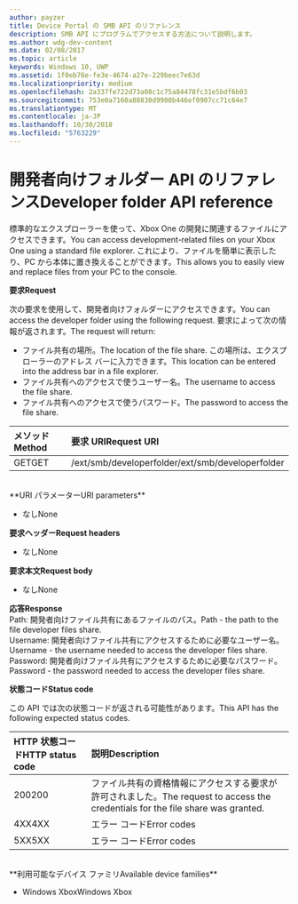 ```yaml
---
author: payzer
title: Device Portal の SMB API のリファレンス
description: SMB API にプログラムでアクセスする方法について説明します。
ms.author: wdg-dev-content
ms.date: 02/08/2017
ms.topic: article
keywords: Windows 10, UWP
ms.assetid: 1f0eb76e-fe3e-4674-a27e-229beec7e63d
ms.localizationpriority: medium
ms.openlocfilehash: 2a337fe722d73a08c1c75a84478fc31e5bdf6b03
ms.sourcegitcommit: 753e0a7160a88830d9908b446ef0907cc71c64e7
ms.translationtype: MT
ms.contentlocale: ja-JP
ms.lasthandoff: 10/30/2018
ms.locfileid: "5763229"
---
```

# <a name="developer-folder-api-reference"></a><span data-ttu-id="848fe-104">開発者向けフォルダー API のリファレンス</span><span class="sxs-lookup"><span data-stu-id="848fe-104">Developer folder API reference</span></span>   
<span data-ttu-id="848fe-105">標準的なエクスプローラーを使って、Xbox One の開発に関連するファイルにアクセスできます。</span><span class="sxs-lookup"><span data-stu-id="848fe-105">You can access development-related files on your Xbox One using a standard file explorer.</span></span> <span data-ttu-id="848fe-106">これにより、ファイルを簡単に表示したり、PC から本体に置き換えることができます。</span><span class="sxs-lookup"><span data-stu-id="848fe-106">This allows you to easily view and replace files from your PC to the console.</span></span>

**<span data-ttu-id="848fe-107">要求</span><span class="sxs-lookup"><span data-stu-id="848fe-107">Request</span></span>**

<span data-ttu-id="848fe-108">次の要求を使用して、開発者向けフォルダーにアクセスできます。</span><span class="sxs-lookup"><span data-stu-id="848fe-108">You can access the developer folder using the following request.</span></span> <span data-ttu-id="848fe-109">要求によって次の情報が返されます。</span><span class="sxs-lookup"><span data-stu-id="848fe-109">The request will return:</span></span>    
* <span data-ttu-id="848fe-110">ファイル共有の場所。</span><span class="sxs-lookup"><span data-stu-id="848fe-110">The location of the file share.</span></span> <span data-ttu-id="848fe-111">この場所は、エクスプローラーのアドレス バーに入力できます。</span><span class="sxs-lookup"><span data-stu-id="848fe-111">This location can be entered into the address bar in a file explorer.</span></span>
* <span data-ttu-id="848fe-112">ファイル共有へのアクセスで使うユーザー名。</span><span class="sxs-lookup"><span data-stu-id="848fe-112">The username to access the file share.</span></span>
* <span data-ttu-id="848fe-113">ファイル共有へのアクセスで使うパスワード。</span><span class="sxs-lookup"><span data-stu-id="848fe-113">The password to access the file share.</span></span>

<span data-ttu-id="848fe-114">メソッド</span><span class="sxs-lookup"><span data-stu-id="848fe-114">Method</span></span>      | <span data-ttu-id="848fe-115">要求 URI</span><span class="sxs-lookup"><span data-stu-id="848fe-115">Request URI</span></span>
:------     | :-----
<span data-ttu-id="848fe-116">GET</span><span class="sxs-lookup"><span data-stu-id="848fe-116">GET</span></span> | <span data-ttu-id="848fe-117">/ext/smb/developerfolder</span><span class="sxs-lookup"><span data-stu-id="848fe-117">/ext/smb/developerfolder</span></span>
<br />
**<span data-ttu-id="848fe-118">URI パラメーター</span><span class="sxs-lookup"><span data-stu-id="848fe-118">URI parameters</span></span>**

- <span data-ttu-id="848fe-119">なし</span><span class="sxs-lookup"><span data-stu-id="848fe-119">None</span></span>

**<span data-ttu-id="848fe-120">要求ヘッダー</span><span class="sxs-lookup"><span data-stu-id="848fe-120">Request headers</span></span>**

- <span data-ttu-id="848fe-121">なし</span><span class="sxs-lookup"><span data-stu-id="848fe-121">None</span></span>

**<span data-ttu-id="848fe-122">要求本文</span><span class="sxs-lookup"><span data-stu-id="848fe-122">Request body</span></span>**

- <span data-ttu-id="848fe-123">なし</span><span class="sxs-lookup"><span data-stu-id="848fe-123">None</span></span>

**<span data-ttu-id="848fe-124">応答</span><span class="sxs-lookup"><span data-stu-id="848fe-124">Response</span></span>**   
<span data-ttu-id="848fe-125">Path: 開発者向けファイル共有にあるファイルのパス。</span><span class="sxs-lookup"><span data-stu-id="848fe-125">Path - the path to the file developer files share.</span></span>   
<span data-ttu-id="848fe-126">Username: 開発者向けファイル共有にアクセスするために必要なユーザー名。</span><span class="sxs-lookup"><span data-stu-id="848fe-126">Username - the username needed to access the developer files share.</span></span>   
<span data-ttu-id="848fe-127">Password: 開発者向けファイル共有にアクセスするために必要なパスワード。</span><span class="sxs-lookup"><span data-stu-id="848fe-127">Password - the password needed to access the developer files share.</span></span>   

**<span data-ttu-id="848fe-128">状態コード</span><span class="sxs-lookup"><span data-stu-id="848fe-128">Status code</span></span>**

<span data-ttu-id="848fe-129">この API では次の状態コードが返される可能性があります。</span><span class="sxs-lookup"><span data-stu-id="848fe-129">This API has the following expected status codes.</span></span>

<span data-ttu-id="848fe-130">HTTP 状態コード</span><span class="sxs-lookup"><span data-stu-id="848fe-130">HTTP status code</span></span>      | <span data-ttu-id="848fe-131">説明</span><span class="sxs-lookup"><span data-stu-id="848fe-131">Description</span></span>
:------     | :-----
<span data-ttu-id="848fe-132">200</span><span class="sxs-lookup"><span data-stu-id="848fe-132">200</span></span> | <span data-ttu-id="848fe-133">ファイル共有の資格情報にアクセスする要求が許可されました。</span><span class="sxs-lookup"><span data-stu-id="848fe-133">The request to access the credentials for the file share was granted.</span></span>
<span data-ttu-id="848fe-134">4XX</span><span class="sxs-lookup"><span data-stu-id="848fe-134">4XX</span></span> | <span data-ttu-id="848fe-135">エラー コード</span><span class="sxs-lookup"><span data-stu-id="848fe-135">Error codes</span></span>
<span data-ttu-id="848fe-136">5XX</span><span class="sxs-lookup"><span data-stu-id="848fe-136">5XX</span></span> | <span data-ttu-id="848fe-137">エラー コード</span><span class="sxs-lookup"><span data-stu-id="848fe-137">Error codes</span></span>
<br />
**<span data-ttu-id="848fe-138">利用可能なデバイス ファミリ</span><span class="sxs-lookup"><span data-stu-id="848fe-138">Available device families</span></span>**

* <span data-ttu-id="848fe-139">Windows Xbox</span><span class="sxs-lookup"><span data-stu-id="848fe-139">Windows Xbox</span></span>
